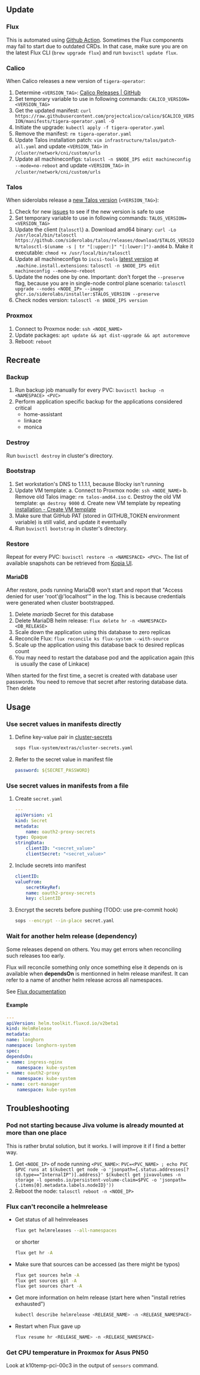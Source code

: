 ## Update

### Flux

This is automated using [Github Action](https://github.com/buvis/clusters/blob/main/.github/workflows/update-flux-home.yaml). Sometimes the Flux components may fail to start due to outdated CRDs. In that case, make sure you are on the latest Flux CLI (`brew upgrade flux`) and run `buvisctl update flux`.

### Calico

When Calico releases a new version of `tigera-operator`:

1. Determine `<VERSION_TAG>`: [Calico Releases | GitHub](https://github.com/projectcalico/calico/releases)
2. Set temporary variable to use in following commands: `CALICO_VERSION=<VERSION_TAG>`
3. Get the updated manifest: `curl https://raw.githubusercontent.com/projectcalico/calico/$CALICO_VERSION/manifests/tigera-operator.yaml -O`
4. Initiate the upgrade: `kubectl apply -f tigera-operator.yaml`
5. Remove the manifest: `rm tigera-operator.yaml`
6. Update Talos installation patch: `vim infrastructure/talos/patch-all.yaml` and update `<VERSION_TAG>` in `/cluster/network/cni/custom/urls`
7. Update all machineconfigs: `talosctl -n $NODE_IPS edit machineconfig --mode=no-reboot` and update `<VERSION_TAG>` in `/cluster/network/cni/custom/urls`

### Talos

When siderolabs release a [new Talos version](https://github.com/siderolabs/talos/releases/latest) (`<VERSION_TAG>`):

1. Check for new [issues](https://github.com/siderolabs/talos/issues) to see if the new version is safe to use
2. Set temporary variable to use in following commands: `TALOS_VERSION=<VERSION_TAG>`
3. Update the client (`talosctl`)
  a. Download amd64 binary: `curl -Lo /usr/local/bin/talosctl https://github.com/siderolabs/talos/releases/download/$TALOS_VERSION/talosctl-$(uname -s | tr "[:upper:]" "[:lower:]")-amd64`
  b. Make it executable: `chmod +x /usr/local/bin/talosctl`
4. Update all machineconfigs to `iscsi-tools` [latest version](https://github.com/siderolabs/extensions/pkgs/container/iscsi-tools) at `.machine.install.extensions`: `talosctl -n $NODE_IPS edit machineconfig --mode=no-reboot`
5. Update the nodes one by one. Important: don't forget the `--preserve` flag, because you are in single-node control plane scenario: `talosctl upgrade --nodes <NODE_IP> --image ghcr.io/siderolabs/installer:$TALOS_VERSION --preserve`
6. Check nodes version: `talosctl -n $NODE_IPS version`

### Proxmox

1. Connect to Proxmox node: `ssh <NODE_NAME>`
2. Update packages: `apt update && apt dist-upgrade && apt autoremove`
3. Reboot: `reboot`

## Recreate

### Backup

1. Run backup job manually for every PVC: `buvisctl backup -n <NAMESPACE> <PVC>`
2. Perform application specific backup for the applications considered critical
    - home-assistant
    - linkace
    - monica

### Destroy

Run `buvisctl destroy` in cluster's directory.

### Bootstrap

1. Set workstation's DNS to 1.1.1.1, because Blocky isn't running
2. Update VM template:
    a. Connect to Proxmox node: `ssh <NODE_NAME>`
    b. Remove old Talos image: `rm talos-amd64.iso`
    c. Destroy the old VM template: `qm destroy 9000`
    d. Create new VM template by repeating [installation - Create VM template](installation.md#create-vm-template)
3. Make sure that GitHub PAT (stored in GITHUB_TOKEN environment variable) is still valid, and update it eventually
4. Run `buvisctl bootstrap` in cluster's directory.

### Restore

Repeat for every PVC: `buvisctl restore -n <NAMESPACE> <PVC>`. The list of available snapshots can be retrieved from [Kopia UI](http://10.11.0.44/snapshots).

#### MariaDB

After restore, pods running MariaDB won't start and report that "Access denied for user 'root'@'localhost'" in the log. This is because credentials were generated when cluster bootstrapped.
1. Delete *mariadb* Secret for this database
2. Delete MariaDB helm release: `flux delete hr -n <NAMESPACE> <DB_RELEASE>`
3. Scale down the application using this database to zero replicas
4. Reconcile Flux: `flux reconcile ks flux-system --with-source`
5. Scale up the application using this database back to desired replicas count
6. You may need to restart the database pod and the application again (this is usually the case of Linkace)

When started for the first time, a secret is created with database user passwords. You need to remove that secret after restoring database data. Then delete


## Usage

### Use secret values in manifests directly
1. Define key-value pair in [cluster-secrets](https://github.com/buvis/clusters/blob/main/production/operations/flux-system/extras/cluster-secrets.yaml)
    ```bash
    sops flux-system/extras/cluster-secrets.yaml
    ```
2. Refer to the secret value in manifest file
    ``` yaml
    password: ${SECRET_PASSWORD}
    ```

### Use secret values in manifests from a file
1. Create `secret.yaml`
    ```yaml
    ---
    apiVersion: v1
    kind: Secret
    metadata:
        name: oauth2-proxy-secrets
    type: Opaque
    stringData:
        clientID: "<secret_value>"
        clientSecret: "<secret_value>"
    ```
2. Include secrets into manifest
    ``` yaml
    clientID:
    valueFrom:
        secretKeyRef:
        name: oauth2-proxy-secrets
        key: clientID
    ```
3. Encrypt the secrets before pushing (TODO: use pre-commit hook)
    ```bash
    sops --encrypt --in-place secret.yaml
    ```

### Wait for another helm release (dependency)
Some releases depend on others. You may get errors when reconciling such releases too early.

Flux will reconcile something only once something else it depends on is available when **dependsOn** is mentionned in helm release manifest. It can refer to a name of another helm release across all namespaces.

See [Flux documentation](https://fluxcd.io/docs/components/helm/helmreleases/)

#### Example

```yaml
---
apiVersion: helm.toolkit.fluxcd.io/v2beta1
kind: HelmRelease
metadata:
name: longhorn
namespace: longhorn-system
spec:
dependsOn:
- name: ingress-nginx
    namespace: kube-system
- name: oauth2-proxy
    namespace: kube-system
- name: cert-manager
    namespace: kube-system
```

## Troubleshooting

### Pod not starting because Jiva volume is already mounted at more than one place

This is rather brutal solution, but it works. I will improve it if I find a better way.

1. Get `<NODE_IP>` of node running `<PVC_NAME>`: `PVC=<PVC_NAME> ; echo PVC $PVC runs at $(kubectl get node -o 'jsonpath={.status.addresses[?(@.type=="InternalIP")].address}' $(kubectl get jivavolumes -n storage -l openebs.io/persistent-volume-claim=$PVC -o 'jsonpath={.items[0].metadata.labels.nodeID}'))`
2. Reboot the node: `talosctl reboot -n <NODE_IP>`

### Flux can't reconcile a helmrelease
- Get status of all helmreleases
    ```bash
    flux get helmreleases --all-namespaces
    ```
    or shorter
    ```bash
    flux get hr -A
    ```
- Make sure that sources can be accessed (as there might be typos)
    ```bash
    flux get sources helm -A
    flux get sources git -A
    flux get sources chart -A
    ```
- Get more information on helm release (start here when "install retries exhausted")
    ```bash
    kubectl describe helmrelease <RELEASE_NAME> -n <RELEASE_NAMESPACE>
    ```
- Restart when Flux gave up
    ```bash
    flux resume hr <RELEASE_NAME> -n <RELEASE_NAMESPACE>
    ```

### Get CPU temperature in Proxmox for Asus PN50

Look at k10temp-pci-00c3 in the output of `sensors` command.
